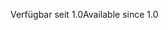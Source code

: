 <span data-ttu-id="03383-101">Verfügbar seit 1.0</span><span class="sxs-lookup"><span data-stu-id="03383-101">Available since 1.0</span></span>